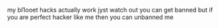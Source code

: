 my bl1ooet hacks actually work 
jyst watch out you can get banned but if you are perfect hacker like me 
then you can unbanned me
